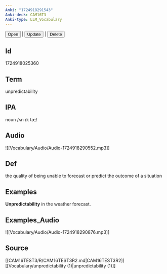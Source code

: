 ```yaml
---
Anki: "1724918291543"
Anki-deck: CAM16T3
Anki-type: LLM_Vocabulary
---
```

<button class="anki-btn-open">Open</button> | <button class="anki-btn-update">Update</button> | <button class="anki-btn-delete">Delete</button>

## Id
1724918025360
## Term
unpredictability
## IPA
noun /ʌn ɪk tæ/
## Audio
 ![[Vocabulary/Audio/Audio-1724918290552.mp3]]
## Def
 the quality of being unable to forecast or predict the outcome of a situation

## Examples
**Unpredictability** in the weather forecast. 

## Examples_Audio
![[Vocabulary/Audio/Audio-1724918290876.mp3]]
## Source
 [[CAM16TEST3/R/CAM16TEST3R2.md|CAM16TEST3R2]] [[Vocabulary/unpredictability (1)|unpredictability (1)]]